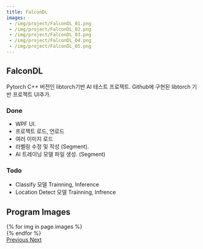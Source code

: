 ```yaml
---
title: FalconDL
images:
 - /img/project/FalconDL_01.png
 - /img/project/FalconDL_02.png
 - /img/project/FalconDL_03.png
 - /img/project/FalconDL_04.png
 - /img/project/FalconDL_05.png
---
```


## FalconDL
Pytorch C++ 버전인 libtorch기반 AI 테스트 프로젝트.
Github에 구현된 libtorch 기반 프로젝트 UI추가.

### Done
- WPF UI.
- 프로젝트 로드, 언로드
- 여러 이미지 로드
- 라벨링 수정 및 작성 (Segment).
- AI 트레이닝 모델 파일 생성. (Segment)

### Todo
- Classify 모델 Trainning, Inference
- Location Detect 모델 Trainning, Infrence
  
## Program Images

<div id="carouselExampleControls" class="carousel slide mb-4" data-ride="carousel">
    <div class="carousel-inner">
        {% for img in page.images %}
            <div class="carousel-item {% if forloop.first %}active{% endif %}">
                <img src="{{ img }}" class="d-block w-100" alt="">
            </div>
        {% endfor %}
    </div>
    <a class="carousel-control-prev" href="#carouselExampleControls" role="button" data-slide="prev">
        <span class="carousel-control-prev-icon" aria-hidden="true"></span>
        <span class="sr-only">Previous</span>
    </a>
    <a class="carousel-control-next" href="#carouselExampleControls" role="button" data-slide="next">
        <span class="carousel-control-next-icon" aria-hidden="true"></span>
        <span class="sr-only">Next</span>
    </a>
</div>
